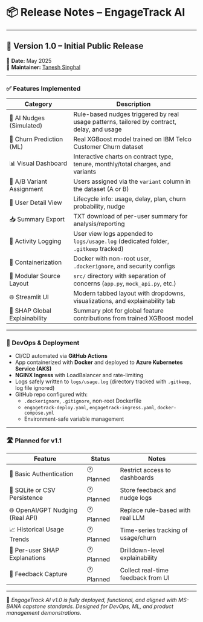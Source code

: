 # 📦 Release Notes – EngageTrack AI

---

## 🚀 Version 1.0 – Initial Public Release  
📅 **Date:** May 2025  
🔧 **Maintainer:** [Tanesh Singhal](https://github.com/taneshsin)

---

### ✅ Features Implemented

| Category                     | Description                                                                          |
|------------------------------|--------------------------------------------------------------------------------------|
| 🧠 AI Nudges (Simulated)     | Rule-based nudges triggered by real usage patterns, tailored by contract, delay, and usage |
| 🔮 Churn Prediction (ML)     | Real XGBoost model trained on IBM Telco Customer Churn dataset                       |
| 📊 Visual Dashboard          | Interactive charts on contract type, tenure, monthly/total charges, and variants     |
| 🧪 A/B Variant Assignment    | Users assigned via the `variant` column in the dataset (A or B)                      |
| 👤 User Detail View          | Lifecycle info: usage, delay, plan, churn probability, nudge                         |
| 📥 Summary Export            | TXT download of per-user summary for analysis/reporting                              |
| 🧾 Activity Logging          | User view logs appended to `logs/usage.log` (dedicated folder, `.gitkeep` tracked)   |
| 🧱 Containerization          | Docker with non-root user, `.dockerignore`, and security configs                    |
| 📂 Modular Source Layout     | `src/` directory with separation of concerns (`app.py`, `mock_api.py`, etc.)         |
| 🌐 Streamlit UI              | Modern tabbed layout with dropdowns, visualizations, and explainability tab          |
| 🧠 SHAP Global Explainability | Summary plot for global feature contributions from trained XGBoost model             |

---

### 🔧 DevOps & Deployment

- CI/CD automated via **GitHub Actions**  
- App containerized with **Docker** and deployed to **Azure Kubernetes Service (AKS)**  
- **NGINX Ingress** with LoadBalancer and rate-limiting  
- Logs safely written to `logs/usage.log` (directory tracked with `.gitkeep`, log file ignored)  
- GitHub repo configured with:  
  - `.dockerignore`, `.gitignore`, non-root Dockerfile  
  - `engagetrack-deploy.yaml`, `engagetrack-ingress.yaml`, `docker-compose.yml`  
  - Environment-safe variable management  

---

### 🛣️ Planned for v1.1

| Feature                         | Status     | Notes                                |
|---------------------------------|------------|--------------------------------------|
| 🔐 Basic Authentication          | 🕐 Planned | Restrict access to dashboards        |
| 🔄 SQLite or CSV Persistence     | 🕐 Planned | Store feedback and nudge logs        |
| 🌐 OpenAI/GPT Nudging (Real API) | 🕐 Planned | Replace rule-based with real LLM     |
| 📈 Historical Usage Trends       | 🕐 Planned | Time-series tracking of usage/churn  |
| 🧠 Per-user SHAP Explanations    | 🕐 Planned | Drilldown-level explainability       |
| 💬 Feedback Capture              | 🕐 Planned | Collect real-time feedback from UI   |

---

📌 *EngageTrack AI v1.0 is fully deployed, functional, and aligned with MS-BANA capstone standards. Designed for DevOps, ML, and product management demonstrations.*  
